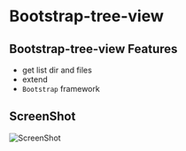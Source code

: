 # Bootstrap-tree-view
Bootstrap-tree-view
Features
--------
* get list dir and files
* extend
* `Bootstrap` framework

ScreenShot
--------
![ScreenShot](https://github.com/onexite/File-Manager/blob/master/images/File%20Manager%20001.png)
